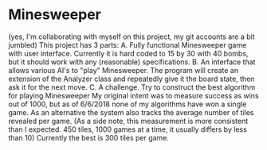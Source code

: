# Minesweeper
(yes, I'm collaborating with myself on this project, my git accounts are a bit jumbled)
This project has 3 parts:
A. Fully functional Minesweeper game with user interface. Currently it is hard coded to 15 by 30 with 40 bombs, but it should work with any (reasonable) specifications.
B. An interface that allows various AI's to "play" Minesweeper. The program will create an extension of
	the Analyzer class and repeatedly give it the board state, then ask it for the next move.
C. A challenge. Try to construct the best algorithm for playing Minesweeper
   My original intent was to measure success as wins out of 1000, but as of 6/6/2018 none of my algorithms have won a single game.
   As an alternative the system also tracks the average number of tiles revealed per game.
   (As a side note, this measurement is more consistent than I expected. 450 tiles, 1000 games at a time, it usually differs by less than 10)
   Currently the best is 300 tiles per game.